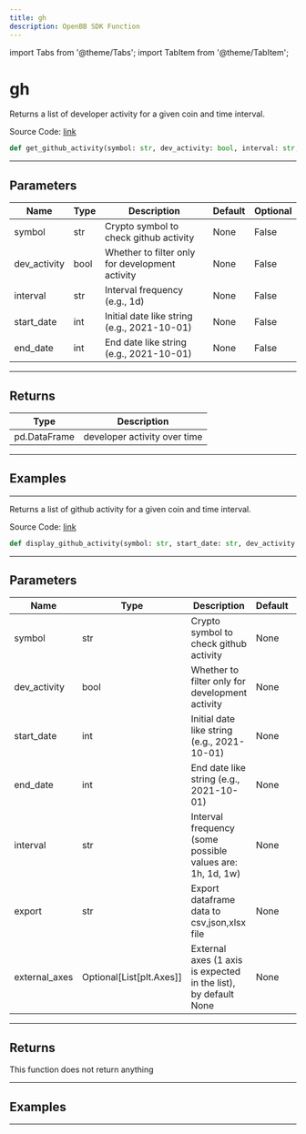 ```yaml
---
title: gh
description: OpenBB SDK Function
---
```


import Tabs from '@theme/Tabs';
import TabItem from '@theme/TabItem';

# gh

<Tabs>
<TabItem value="model" label="Model" default>

Returns  a list of developer activity for a given coin and time interval.

Source Code: [link](https://github.com/OpenBB-finance/OpenBBTerminal/tree/main/openbb_terminal/cryptocurrency/due_diligence/santiment_model.py#L28)

```python
def get_github_activity(symbol: str, dev_activity: bool, interval: str, start_date: str, end_date: str) -> DataFrame
```
---

## Parameters

| Name | Type | Description | Default | Optional |
| ---- | ---- | ----------- | ------- | -------- |
| symbol | str | Crypto symbol to check github activity | None | False |
| dev_activity | bool | Whether to filter only for development activity | None | False |
| interval | str | Interval frequency (e.g., 1d) | None | False |
| start_date | int | Initial date like string (e.g., 2021-10-01) | None | False |
| end_date | int | End date like string (e.g., 2021-10-01) | None | False |

---

## Returns

| Type | Description |
| ---- | ----------- |
| pd.DataFrame | developer activity over time |

---

## Examples

---



</TabItem>
<TabItem value="view" label="View">

Returns a list of github activity for a given coin and time interval.

Source Code: [link](https://github.com/OpenBB-finance/OpenBBTerminal/tree/main/openbb_terminal/cryptocurrency/due_diligence/santiment_view.py#L25)

```python
def display_github_activity(symbol: str, start_date: str, dev_activity: bool, end_date: str, interval: str, export: str, external_axes: Optional[List[matplotlib.axes._axes.Axes]]) -> None
```
---

## Parameters

| Name | Type | Description | Default | Optional |
| ---- | ---- | ----------- | ------- | -------- |
| symbol | str | Crypto symbol to check github activity | None | False |
| dev_activity | bool | Whether to filter only for development activity | None | False |
| start_date | int | Initial date like string (e.g., 2021-10-01) | None | False |
| end_date | int | End date like string (e.g., 2021-10-01) | None | False |
| interval | str | Interval frequency (some possible values are: 1h, 1d, 1w) | None | False |
| export | str | Export dataframe data to csv,json,xlsx file | None | False |
| external_axes | Optional[List[plt.Axes]] | External axes (1 axis is expected in the list), by default None | None | True |

---

## Returns

This function does not return anything

---

## Examples

---



</TabItem>
</Tabs>